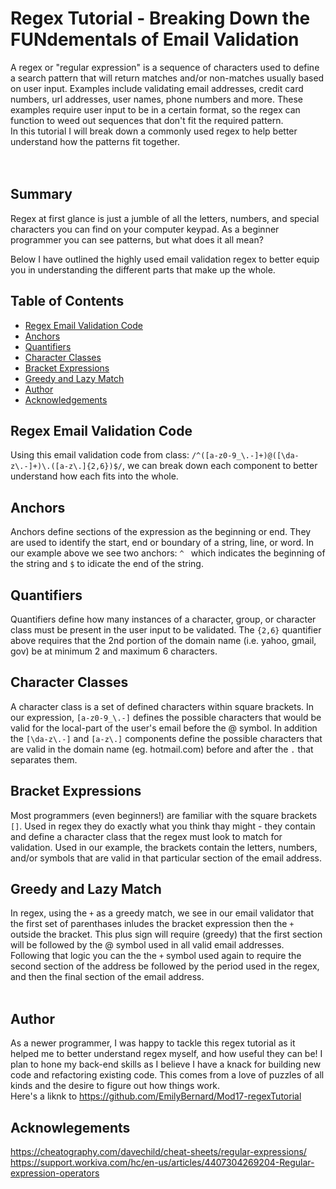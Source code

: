 # Regex Tutorial - Breaking Down the FUNdementals of Email Validation

A regex or "regular expression" is a sequence of characters used to define a search pattern that will return matches and/or non-matches usually based on user input.  Examples include validating email addresses, credit card numbers, url addresses, user names, phone numbers and more.  These examples require user input to be in a certain format, so the regex can function to weed out sequences that don't fit the required pattern.
<br>
In this tutorial I will break down a commonly used regex to help better understand how the patterns fit together.  
<br>
<br>

## Summary

Regex at first glance is just a jumble of all the letters, numbers, and special characters you can find on your computer keypad. As a beginner programmer you can see patterns, but what does it all mean?

 Below I have outlined the highly used email validation regex to better equip you in understanding the different parts that make up the whole.

## Table of Contents

- [Regex Email Validation Code](#regex-email-validation-code)
- [Anchors](#anchors)
- [Quantifiers](#quantifiers)
- [Character Classes](#character-classes)
- [Bracket Expressions](#bracket-expressions)
- [Greedy and Lazy Match](#greedy-and-lazy-match)
- [Author](#author)
- [Acknowledgements](#acknowledgements)

## Regex Email Validation Code
  Using this email validation code from class: `/^([a-z0-9_\.-]+)@([\da-z\.-]+)\.([a-z\.]{2,6})$/`, we can break down each component to better understand how each fits into the whole.

## Anchors
Anchors define sections of the expression as the beginning or end. They are used to identify the start, end or boundary of a string, line, or word.  In our example above we see two anchors: `^ ` which indicates the beginning of the string and `$` to idicate the end of the string.

## Quantifiers
Quantifiers define how many instances of a character, group, or character class must be present in the user input to be validated. The `{2,6}` quantifier above requires that the 2nd portion of the domain name (i.e. yahoo, gmail, gov) be at minimum 2 and maximum 6 characters.

## Character Classes
A character class is a set of defined characters within square brackets. In our expression, `[a-z0-9_\.-]` defines the possible characters that would be valid for the local-part of the user's email before the @ symbol.
In addition the `[\da-z\.-]` and `[a-z\.]` components define the possible characters that are valid in the domain name (eg. hotmail.com) before and after the `.` that separates them.

## Bracket Expressions
Most programmers (even beginners!) are familiar with the square brackets `[]`. Used in regex they do exactly what you think thay might - they contain and define a character class that the regex must look to match for validation. Used in our example, the brackets contain the letters, numbers, and/or symbols that are valid in that particular section of the email address.

## Greedy and Lazy Match
In regex, using the `+` as a greedy match, we see in our email validator that the first set of parenthases inludes the bracket expression then the `+` outside the bracket.   This plus sign will require (greedy) that the first section will be followed by the @ symbol used in all valid email addresses.  Following that logic you can the the `+` symbol used again to require the second section of the address be followed by the period used in the regex, and then the final section of the email address.
<br>
<br>

## Author

As a newer programmer, I was happy to tackle this regex tutorial as it helped me to better understand regex myself, and how useful they can be! I plan to hone my back-end skills as I believe I have a knack for building new code and refactoring existing code. This comes from a love of puzzles of all kinds and the desire to figure out how things work. 
<br>
Here's a liknk to
https://github.com/EmilyBernard/Mod17-regexTutorial

## Acknowlegements
https://cheatography.com/davechild/cheat-sheets/regular-expressions/
https://support.workiva.com/hc/en-us/articles/4407304269204-Regular-expression-operators


